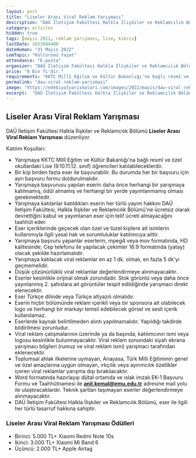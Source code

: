 ```yaml
---
layout: post
title: "Liseler Arası Viral Reklam Yarışması"
description: "DAÜ İletişim Fakültesi Halkla İlişkiler ve Reklamcılık Bölümü 'Liseler Arası Viral Reklam Yarışması' düzenliyor."
category: articles
hidden: true
tags: [mayıs 2022, reklam yarışması, lise, kıbrıs]
lastDate: 1653944400
dateHuman: "31 Mayıs 2022"
comTopic: "Kültürünü Yaşat"
attendance: "E-posta"
organizer: "DAÜ İletişim Fakültesi Halkla İlişkiler ve Reklamcılık Bölümü"
price: "8 Bin TL'dir."
requirements: "KKTC Millî Eğitim ve Kültür Bakanlığı'na bağlı resmî ve özel okullardaki Lise (9.10.11.12. sınıf) öğrencileri katılabilir."
permalink: "dau-viral-reklam-yarismasi"
image: "https://edebiyatyarismalari.com/images/2022/mayis/dau-viral-reklam-yarismasi.jpg"
excerpt:  "DAÜ İletişim Fakültesi Halkla İlişkiler ve Reklamcılık Bölümü <strong> Liseler Arası Viral Reklam Yarışması </strong> düzenliyor."
---
```


## Liseler Arası Viral Reklam Yarışması
DAÜ İletişim Fakültesi Halkla İlişkiler ve Reklamcılık Bölümü **Liseler Arası Viral Reklam Yarışması** düzenliyor.

Katılım Koşulları:
- Yarışmaya KKTC Millî Eğitim ve Kültür Bakanlığı'na bağlı resmî ve özel okullardaki Lise (9.10.11.12. sınıf) öğrencileri katılabileceklerdir.
- Bir kişi birden fazla eser ile başvurabilir. Bu durumda her bir başvuru için ayrı başvuru formu doldurulmalıdır.
- Yarışmaya başvurusu yapılan eserin daha önce herhangi bir yarışmaya katılmamış, ödül almamış ve herhangi bir yerde yayımlanmamış olması gerekmektedir.
- Yarışmaya katılanlar katıldıkları eserin her türlü yayım hakkını DAÜ İletişim Fakültesi, Halkla İlişkiler ve Reklamcılık Bölümü'ne ücretsiz olarak devrettiğini kabul ve yayımlanan eser için telif ücreti almayacağını taahhüt eder.
- Eser içeriklerinde geçecek olan özel ve tüzel kişilere ait isimlerin kullanımıyla ilgili yasal hak ve sorumluluklar katılımcıya aittir.
- Yarışmaya başvuru yapanlar eserlerin, mpeg4 veya mov formatında, HD kalitesinde; Cep telefonu ile yapılacak çekimler 16:9 formatında (yatay) olacak şekilde hazırlamalıdır.
- Yarışmaya katılacak viral reklamlar en az 1 dk. olmalı, en fazla 5 dk'yı geçmemelidir.
- Düşük çözünürlüklü viral reklamlar değerlendirmeye alınmayacaktır.
- Eserler kesinlikle orijinal olmak zorundadır. Stok görüntü veya daha önce yayınlanmış 2. şahıslara ait görüntüler tespit edildiğinde yarışmacı direkt elenecektir.
- Eser Türkçe dilinde veya Türkçe altyazılı olmalıdır.
- Eserin hiçbir bölümünde reklam içerikli veya bir sponsora ait olabilecek logo ve herhangi bir markayı temsil edebilecek görsel ve sesli içerik kullanılamaz.
- Eserlerde kaynak belirtilmeden alıntı yapılmamalıdır. Yapıldığı takdirde bildirilmesi zorunludur.
- Viral reklam çalışmalarının üzerinde ya da başında, katılımcının ismi veya logosu kesinlikle bulunmayacaktır. Viral reklam sonundaki siyah ekrana yarışmacı bilgileri (rumuz ve viral reklam ismi) yarışmacı tarafından eklenecektir.
- Toplumsal ahlak ilkelerine uymayan, Anayasa, Türk Milli Eğitiminin genel ve özel amaçlarına uygun olmayan, ırkçılık veya ayırımcılık özellikler içeren viral reklamlar yarışma dışı bırakılacaktır.
- Word formatında hazırlayıp dijital ortamda ve ıslak imzalı EK-1 Başvuru Formu ve Taahhütnamesi ile **anil.kemal@emu.edu.tr** adresine mail yolu ile ulaştıracaklardır. Teknik şartları taşımayan eserler değerlendirmeye alınmayacaktır.
- DAÜ İletişim Fakültesi Halkla İlişkiler ve Reklamcılık Bölümü, eser ile ilgili her türlü tasarruf hakkına sahiptir.


### Liseler Arası Viral Reklam Yarışması Ödülleri
- Birinci: 5.000 TL+ Xiaomi Redmi Note 10s
- İkinci: 3.000 TL+ Xiaomi Mi Band 6
- Üçüncü: 2.000 TL+ Apple Airtag
